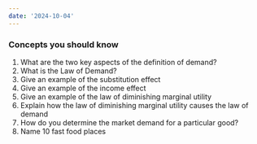 ```yaml
---
date: '2024-10-04'
---
```

### Concepts you should know
1. What are the two key aspects of the definition of demand?
2. What is the Law of Demand?
3. Give an example of the substitution effect
4. Give an example of the income effect
5. Give an example of the law of diminishing marginal utility
6. Explain how the law of diminishing marginal utility causes the law of demand
7. How do you determine the market demand for a particular good?
8. Name 10 fast food places